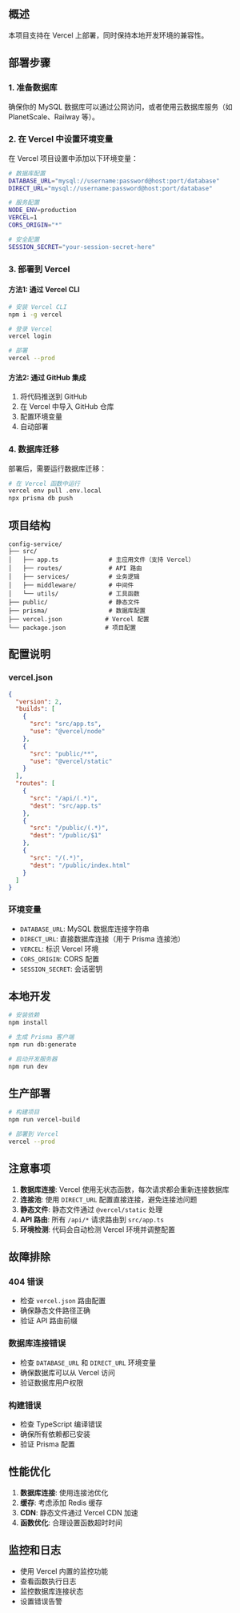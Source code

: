 
## 概述

本项目支持在 Vercel 上部署，同时保持本地开发环境的兼容性。

## 部署步骤

### 1. 准备数据库

确保你的 MySQL 数据库可以通过公网访问，或者使用云数据库服务（如 PlanetScale、Railway 等）。

### 2. 在 Vercel 中设置环境变量

在 Vercel 项目设置中添加以下环境变量：

```bash
# 数据库配置
DATABASE_URL="mysql://username:password@host:port/database"
DIRECT_URL="mysql://username:password@host:port/database"

# 服务配置
NODE_ENV=production
VERCEL=1
CORS_ORIGIN="*"

# 安全配置
SESSION_SECRET="your-session-secret-here"
```

### 3. 部署到 Vercel

#### 方法1: 通过 Vercel CLI

```bash
# 安装 Vercel CLI
npm i -g vercel

# 登录 Vercel
vercel login

# 部署
vercel --prod
```

#### 方法2: 通过 GitHub 集成

1. 将代码推送到 GitHub
2. 在 Vercel 中导入 GitHub 仓库
3. 配置环境变量
4. 自动部署

### 4. 数据库迁移

部署后，需要运行数据库迁移：

```bash
# 在 Vercel 函数中运行
vercel env pull .env.local
npx prisma db push
```

## 项目结构

```
config-service/
├── src/
│   ├── app.ts              # 主应用文件（支持 Vercel）
│   ├── routes/             # API 路由
│   ├── services/           # 业务逻辑
│   ├── middleware/         # 中间件
│   └── utils/              # 工具函数
├── public/                 # 静态文件
├── prisma/                 # 数据库配置
├── vercel.json            # Vercel 配置
└── package.json           # 项目配置
```

## 配置说明

### vercel.json

```json
{
  "version": 2,
  "builds": [
    {
      "src": "src/app.ts",
      "use": "@vercel/node"
    },
    {
      "src": "public/**",
      "use": "@vercel/static"
    }
  ],
  "routes": [
    {
      "src": "/api/(.*)",
      "dest": "src/app.ts"
    },
    {
      "src": "/public/(.*)",
      "dest": "/public/$1"
    },
    {
      "src": "/(.*)",
      "dest": "/public/index.html"
    }
  ]
}
```

### 环境变量

- `DATABASE_URL`: MySQL 数据库连接字符串
- `DIRECT_URL`: 直接数据库连接（用于 Prisma 连接池）
- `VERCEL`: 标识 Vercel 环境
- `CORS_ORIGIN`: CORS 配置
- `SESSION_SECRET`: 会话密钥

## 本地开发

```bash
# 安装依赖
npm install

# 生成 Prisma 客户端
npm run db:generate

# 启动开发服务器
npm run dev
```

## 生产部署

```bash
# 构建项目
npm run vercel-build

# 部署到 Vercel
vercel --prod
```

## 注意事项

1. **数据库连接**: Vercel 使用无状态函数，每次请求都会重新连接数据库
2. **连接池**: 使用 `DIRECT_URL` 配置直接连接，避免连接池问题
3. **静态文件**: 静态文件通过 `@vercel/static` 处理
4. **API 路由**: 所有 `/api/*` 请求路由到 `src/app.ts`
5. **环境检测**: 代码会自动检测 Vercel 环境并调整配置

## 故障排除

### 404 错误

- 检查 `vercel.json` 路由配置
- 确保静态文件路径正确
- 验证 API 路由前缀

### 数据库连接错误

- 检查 `DATABASE_URL` 和 `DIRECT_URL` 环境变量
- 确保数据库可以从 Vercel 访问
- 验证数据库用户权限

### 构建错误

- 检查 TypeScript 编译错误
- 确保所有依赖都已安装
- 验证 Prisma 配置

## 性能优化

1. **数据库连接**: 使用连接池优化
2. **缓存**: 考虑添加 Redis 缓存
3. **CDN**: 静态文件通过 Vercel CDN 加速
4. **函数优化**: 合理设置函数超时时间

## 监控和日志

- 使用 Vercel 内置的监控功能
- 查看函数执行日志
- 监控数据库连接状态
- 设置错误告警 